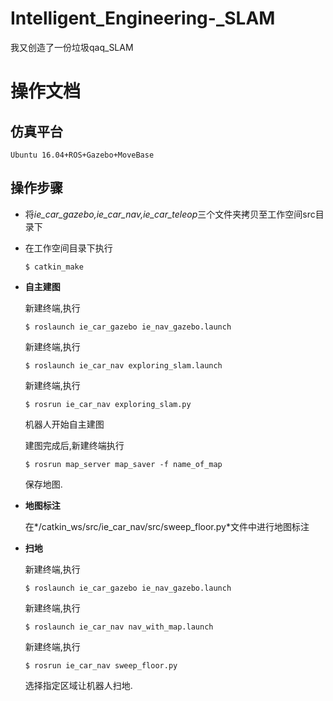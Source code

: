 # Intelligent_Engineering-_SLAM
我又创造了一份垃圾qaq_SLAM
# 操作文档

## 仿真平台

`Ubuntu 16.04+ROS+Gazebo+MoveBase`

## 操作步骤

- 将*ie_car_gazebo,ie_car_nav,ie_car_teleop*三个文件夹拷贝至工作空间src目录下

- 在工作空间目录下执行

  ```xml-dtd
  $ catkin_make
  ```

- **自主建图**

  新建终端,执行

  ```xml-dtd
  $ roslaunch ie_car_gazebo ie_nav_gazebo.launch
  ```

  新建终端,执行

  ```xml-dtd
  $ roslaunch ie_car_nav exploring_slam.launch
  ```

  新建终端,执行

  ```xml-dtd
  $ rosrun ie_car_nav exploring_slam.py
  ```

  机器人开始自主建图

  建图完成后,新建终端执行

  ```xml-dtd
  $ rosrun map_server map_saver -f name_of_map
  ```

  保存地图.

- **地图标注**

  在*/catkin_ws/src/ie_car_nav/src/sweep_floor.py*文件中进行地图标注

- **扫地**

  新建终端,执行

  ```xml-dtd
  $ roslaunch ie_car_gazebo ie_nav_gazebo.launch
  ```

  新建终端,执行

  ```xml-dtd
  $ roslaunch ie_car_nav nav_with_map.launch
  ```

  新建终端,执行

  ```xml-dtd
  $ rosrun ie_car_nav sweep_floor.py
  ```

  选择指定区域让机器人扫地.

